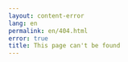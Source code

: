 ```yaml
---
layout: content-error
lang: en
permalink: en/404.html
error: true
title: This page can't be found
---
```

